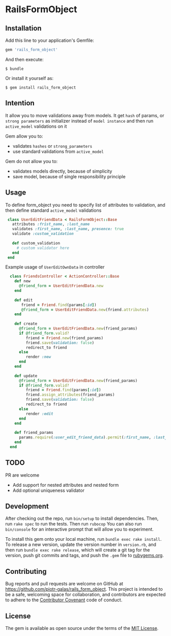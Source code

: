 # RailsFormObject

## Installation

Add this line to your application's Gemfile:

```ruby
gem 'rails_form_object'
```

And then execute:

    $ bundle

Or install it yourself as:

    $ gem install rails_form_object
    
## Intention
    
It allow you to move validations away from models. It get `hash` of params, or `strong parameters` as initializer instead of `model instance` and then run `active_model` validations on it

Gem allow you to:
  - validates `hashes` or `strong_parameters`
  - use standard validations from `active_model`
  
Gem do not allow you to:
  - validates models directly, because of simplicity
  - save model, because of single responsibility principle

## Usage

To define form_object you need to specify list of attributes to validation, and then define standard `active_model` validations

```ruby
 class UserEditFriendData < RailsFormObject::Base
   attributes :frist_name, :last_name
   validates :first_name, :last_name, presence: true
   validate :custom_validation
     
   def custom_validation
     # custom validator here
   end
 end
```

Example usage of `UserEditOwnData` in controller
 
```ruby
  class FriendsController < ActionController::Base
    def new 
      @friend_form = UserEditFriendData.new
    end
    
    def edit
       friend = Friend.find(params[:id])
       @friend_form = UserEditFriendData.new(friend.attributes)
    end
    
    def create
      @friend_form = UserEditFriendData.new(friend_params)
      if @friend_form.valid?
         friend = Friend.new(friend_params)
         friend.save(validation: false)
         redirect_to friend
      else
         render :new
      end
    end
    
    def update
      @friend_form = UserEditFriendData.new(friend_params)
      if @friend_form.valid?
         friend = Friend.find(params[:id])
         friend.assign_attributes(friend_params)
         friend.save(validation: false)
         redirect_to friend
      else
         render :edit
      end
    end
    
    def friend_params
      params.require(:user_edit_friend_data).permit(:first_name, :last_name)
    end
  end
``` 

## TODO
 PR are welcome
 
 - Add support for nested attributes and nested form
 - Add optional uniqueness validator


## Development

After checking out the repo, run `bin/setup` to install dependencies. Then, run `rake spec` to run the tests. Then run `rubocop` You can also run `bin/console` for an interactive prompt that will allow you to experiment.

To install this gem onto your local machine, run `bundle exec rake install`. To release a new version, update the version number in `version.rb`, and then run `bundle exec rake release`, which will create a git tag for the version, push git commits and tags, and push the `.gem` file to [rubygems.org](https://rubygems.org).

## Contributing

Bug reports and pull requests are welcome on GitHub at https://github.com/piotr-galas/rails_form_object. This project is intended to be a safe, welcoming space for collaboration, and contributors are expected to adhere to the [Contributor Covenant](http://contributor-covenant.org) code of conduct.


## License

The gem is available as open source under the terms of the [MIT License](http://opensource.org/licenses/MIT).

